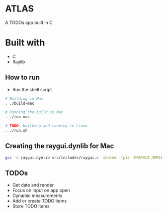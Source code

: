 # ATLAS

A TODOs app built in C

# Built with

- C
- Raylib

## How to run

- Run the shell script

```sh
# Building in Mac
. ./build-mac

# Running the build in Mac
. ./run-mac

# TODO: building and running in Linux
. ./run.sh
```

## Creating the raygui.dynlib for Mac

```sh
gcc -o raygui.dynlib src/includes/raygui.c -shared -fpic -DRAYGUI_IMPLEMENTATION -framework OpenGL -lm -lpthread -ldl libraylib.a -framework IOKit -framework Cocoa -framework OpenGL
```

## TODOs

- Get date and render
- Focus on input on app open
- Dynamic measurements
- Add or create TODO items 
- Store TODO items 
